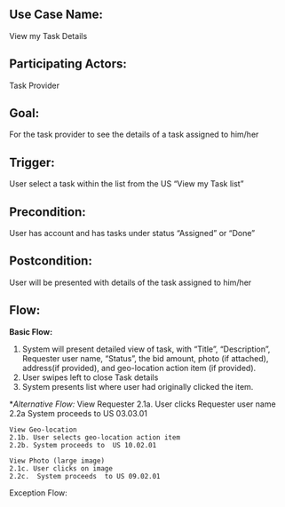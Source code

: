 
## Use Case Name: 
View my Task Details

## Participating Actors:
Task Provider

## Goal:
For the task provider to see the details of a task assigned to him/her

## Trigger:
User select a task within the list from  the US  “View my Task list”

## Precondition:  
User has account and has tasks under status “Assigned” or “Done”

## Postcondition:  
User will be presented with details of the task assigned to him/her 

## Flow:

**Basic Flow:**
1. System will present detailed view of task, with  “Title”, “Description”, Requester user name, “Status”, the bid amount, photo (if attached), address(if provided), and geo-location action item (if provided). 
1. User swipes left to close Task details
1. System presents list where user had originally clicked the item. 

**Alternative Flow:*
	View Requester
	2.1a. User clicks Requester user name
	2.2a System proceeds to US 03.03.01

	View Geo-location
	2.1b. User selects geo-location action item
	2.2b. System proceeds to  US 10.02.01

	View Photo (large image)
	2.1c. User clicks on image
	2.2c.  System proceeds  to US 09.02.01

Exception Flow:
